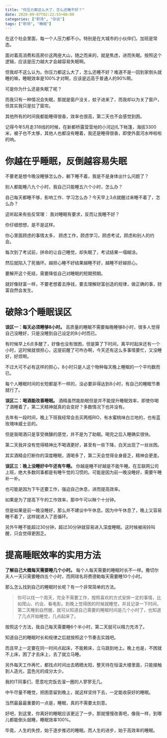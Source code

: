 ```yaml
---
title: "你压力都这么大了，怎么还睡不好？"
date: 2020-09-07T02:22:53+08:00
categories: ["职场", "杂谈"]
tags: ["职场", "睡眠"]
---
```


在这个社会里面，每一个人压力都不小。特别是在大城市的小伙伴们，加班是常态。

面对着高消费和高房价这两座大山，随之而来的，就是焦虑，进而失眠。按照这个逻辑，应该是压力越大才会越容易失眠啊。

但我却不这么认为。你压力都这么大了，怎么还睡不好？难道不是一回到家倒头就睡的嘛，睡眠效率是100%才对啊，应该是远高于普通人的90%啊。

可是你为什么还是失眠了呢？

<!--more-->

而我只有一种情况会失眠，那就是窗户没关，蚊子进来了，而我却以为关了窗户，但其实我只是拉了窗帘。

其他所有的时间我都能睡得很香，效率也很高，第二天也不会感觉到困。

记得今年5月走318线的时候，在新都桥露营营地的小河边扎下帐篷，海拔3300米，被子也不太够，其他人也都没有睡着，我还是睡得很香，即使外面河水哗啦啦的响。

# 你越在乎睡眠，反倒越容易失眠

不要老是想今晚没睡够怎么办，躺下睡不着，我是不是身体出什么问题了？

别人都能睡八九个小时，我自己只能睡五六个小时，怎么办？

自己每天都睡不够，影响工作、学习怎么办？今天早上3点就醒过来睡不着了，怎么办？

这听起来有些反常理： 我对睡眠有要求，反而让我睡不好？

你仔细想想，是不是这样。

你心里面顾虑的事情太多， 顾虑工作，顾虑学习，顾虑考试，顾虑和别人的约会。

每次到了考试前，拼命的让自己睡觉，却失眠了，考试结果一塌糊涂。

然后就陷入了死循环。越担心睡不好结果越睡不好，越睡不好越担心。

要解开这个死结，需要降低自己对睡眠的短期预期。

就好像财富一样，不要老想着去挣钱，要去理解财富创造的规律，做正确的事，财富自然会发生。

# 破除3个睡眠误区

**误区一：每天必须睡够8小时。** 高质量的睡眠不需要每晚睡够8小时，很多人觉得自己没睡好，只是没睡到自己设定的8小时而已。

有时候早上6点多醒了，好像也没有很困，但是算了下时间，离平时起床还有一个小时，这时候就很担心，这提前醒了可咋办啊，今天还有这么多事情要忙，又没睡好，好烦啊。

不过大可不必有这样的担心，8小时只是人这个物种每天晚上睡眠的一个平均数而已。

每个人睡眠时间的长短都是不一样的，没必要非得达到8小时，有自己的睡眠节奏就行了。

**误区二：喝酒能改善睡眠。** 酒精虽然能助眠但是并不能提升睡眠效率，即使你喝了酒睡着了，第二天精神就真的会变好？多数情况下也并没有。

去年有一段时间，晚上下班我经常会去买两瓶RIO，有水蜜桃味白兰地的，也有蓝玫瑰味威士忌的。

但是我喝酒只是享受微醺的感觉，并不是为了助眠。喝完之后入睡确实很快。

第二天我并没有觉得精神比不喝酒更好，甚至有一些下降，白天出现了一丝丝困。

其实酒精会打断你的深度睡眠，酒喝多了，第二天会觉得全身疲乏，精神会更差。

**误区三：晚上没睡好中午还有午睡。** 你越是睡不好越是不能午睡。在互联网公司上班，绝大多数同事都是有睡午觉的习惯的。可能是因为前一晚没睡好，需要午睡补一补。

也可能是因为下午还要工作，强迫自己休息，进而提高效率。

如果是为了提高下午的工作效率，那中午可以眯个十分钟。

但是如果是前一晚没睡好，那么并不建议中午休息。因为中午休息了，晚上又容易睡不着了，这样就进入了恶循环。

另外午睡不能超过30分钟，超过30分钟就容易进入深度睡眠。这时候被闹铃叫醒，只会觉得更困乏。

# 提高睡眠效率的实用方法

**了解自己大概每天需要睡几个小时。** 每个人每天需要的睡眠时长不一样。撒切尔夫人一天只需要睡四五个小时，而网球名将费德勒每天需要睡10个小时。

那么怎么找到自己的睡眠时长呢？有一个非常简单的方法。

> 你可以找一个周天，完全不需要工作，按照喜欢的方式安排一定的事情，比如爬山、约会、看电影。到晚上觉得困的时候就睡觉，并且记录一下时间，第二天睡到自然醒，就可以知道自己需要的睡眠时间是几个小时了，也知道了几点开始睡觉，几点起床了。

按照这个方法，我自己每天需要睡6个半小时，第二天就可以精力充沛了。

知道自己的睡眠时长和规律之后就按照这个节奏去实践吧。

而且早上一定要在同一时间点起床，不能赖床，立马跳到地上。晚上也是，不困就不上床，困了才去床上，去了就立马睡。

另外每天工作再忙，都找点时间出去晒晒太阳，整天待在恒温大楼里面，只能接触到人造光，蓝色光的成分太少。

我的IT同事们，愿意吃完饭去溜一圈的人寥寥无几。

中午尽量不睡觉，把困意留到晚上，就这样坚持下去，一定能收获好的睡眠。

当然最最最重要的一点是，睡眠，真的不需要太刻意。

好吧，到这里，你离好的睡眠应该更近了一步。那就慢慢改善吧，像我一样，到哪儿都能倒头就睡，睡眠效率100%。

毕竟，人生的失控，始于逐步推迟的睡眠。而人生的进步，始于高效率的睡眠。

